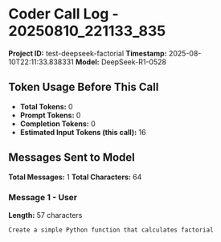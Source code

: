 # Coder Call Log - 20250810_221133_835

**Project ID:** test-deepseek-factorial
**Timestamp:** 2025-08-10T22:11:33.838331
**Model:** DeepSeek-R1-0528

## Token Usage Before This Call

- **Total Tokens:** 0
- **Prompt Tokens:** 0
- **Completion Tokens:** 0
- **Estimated Input Tokens (this call):** 16

## Messages Sent to Model

**Total Messages:** 1
**Total Characters:** 64

### Message 1 - User

**Length:** 57 characters

```
Create a simple Python function that calculates factorial
```

